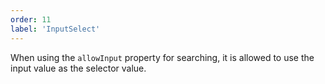 ```yaml
---
order: 11
label: 'InputSelect'
---
```


When using the `allowInput` property for searching, it is allowed to use the input value as the selector value.
